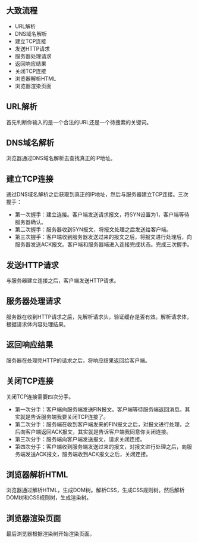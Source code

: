## 大致流程
+ URL解析
+ DNS域名解析
+ 建立TCP连接
+ 发送HTTP请求
+ 服务器处理请求
+ 返回响应结果
+ 关闭TCP连接
+ 浏览器解析HTML
+ 浏览器渲染页面
## URL解析
首先判断你输入的是一个合法的URL还是一个待搜索的关键词。
## DNS域名解析
浏览器通过DNS域名解析去查找真正的IP地址。
## 建立TCP连接
通过DNS域名解析之后获取到真正的IP地址，然后与服务器建立TCP连接。三次握手：
+ 第一次握手：建立连接。客户端发送请求报文，将SYN设置为1，客户端等待服务器确认。
+ 第二次握手：服务器收到SYN报文，将报文处理之后发送给客户端。
+ 第三次握手：客户端收到服务器发送过来的报文之后，将报文进行处理后，向服务器发送ACK报文。客户端和服务器端进入连接完成状态。完成三次握手。
## 发送HTTP请求
与服务器建立连接之后，客户端发送HTTP请求。
## 服务器处理请求
服务器在收到HTTP请求之后，先解析请求头，验证缓存是否有效。解析请求体，根据请求体内容处理结果。
## 返回响应结果
服务器在处理完HTTP的请求之后，将响应结果返回给客户端。
## 关闭TCP连接
关闭TCP连接需要四次分手。
+ 第一次分手：客户端向服务端发送FIN报文。客户端等待服务端返回消息。其实就是告诉服务端我要关闭TCP连接了。
+ 第二次分手：服务端在收到客户端发来的FIN报文之后，对报文进行处理，之后向客户端返回ACK报文，其实就是告诉客户端我同意你关闭连接。
+ 第三次分手：服务端向客户端发送报文，请求关闭连接。
+ 第四次分手：客户端收到服务端发送过来的报文，对报文进行处理之后，向服务端发送ACK报文，服务端收到ACK报文之后，关闭连接。
## 浏览器解析HTML
浏览器通过解析HTML，生成DOM树。解析CSS，生成CSS规则树。然后解析DOM树和CSS规则树，生成渲染树。
## 浏览器渲染页面
最后浏览器根据渲染树开始渲染页面。
